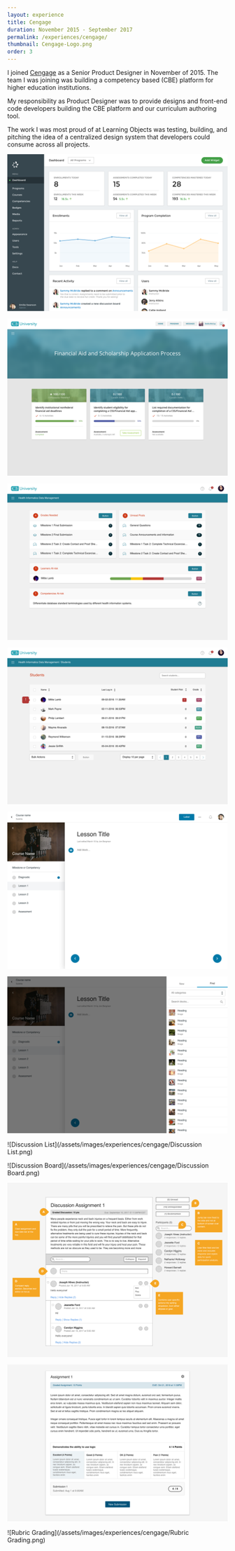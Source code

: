 ```yaml
---
layout: experience
title: Cengage
duration: November 2015 - September 2017
permalink: /experiences/cengage/
thumbnail: Cengage-Logo.png
order: 3
---
```


I joined [Cengage](https://cengage.com) as a Senior Product Designer in November of 2015. The team I was joining was building a competency based (CBE) platform for higher education institutions.

My responsibility as Product Designer was to provide designs and front-end code developers building the CBE platform and our curriculum authoring tool.

The work I was most proud of at Learning Objects was testing, building, and pitching the idea of a centralized design system that developers could consume across all projects.

![Admin dashboard](/assets/images/experiences/cengage/Admin.png)

![Sub-Competencies](/assets/images/experiences/cengage/Sub-Competencies.png)

![Instructor Dashboard](/assets/images/experiences/cengage/Dashboard.png)

![Students](/assets/images/experiences/cengage/Students.png)

![Detail list](/assets/images/experiences/cengage/Detail.png)

![Blocks](/assets/images/experiences/cengage/Blocks.png)

![Discussion List](/assets/images/experiences/cengage/Discussion List.png)

![Discussion Board](/assets/images/experiences/cengage/Discussion Board.png)

![Discussion](/assets/images/experiences/cengage/Discussion.png)

![Submission](/assets/images/experiences/cengage/Submission.png)

![Rubric Grading](/assets/images/experiences/cengage/Rubric Grading.png)
